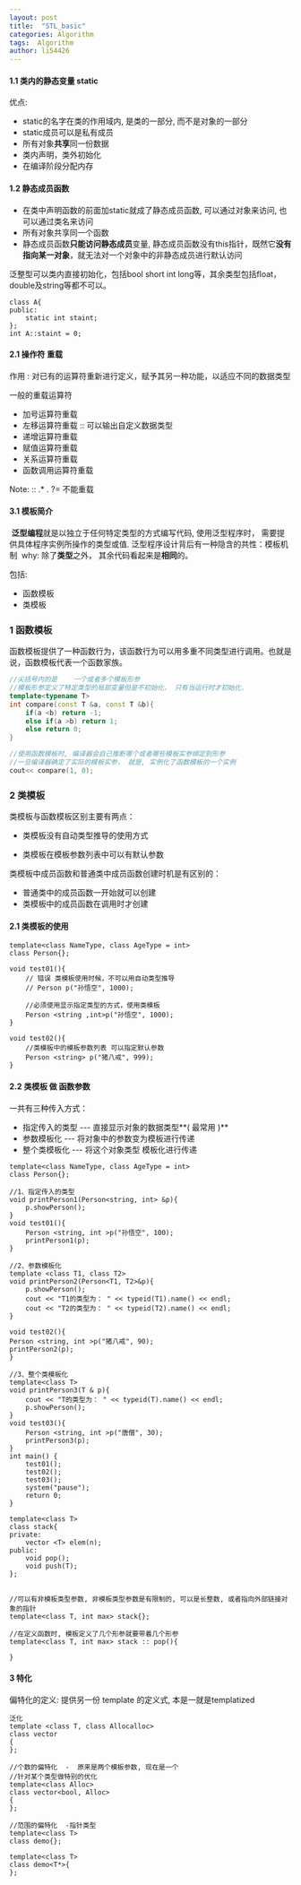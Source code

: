 ```yaml
---
layout: post
title:  "STL_basic"
categories: Algorithm
tags:  Algorithm
author: li54426
---
```




#### 1.1 类内的静态变量 static

优点:

- static的名字在类的作用域内, 是类的一部分, 而不是对象的一部分
- static成员可以是私有成员
- 所有对象**共享**同一份数据
- 类内声明，类外初始化
- 在编译阶段分配内存

#### 1.2 静态成员函数

- 在类中声明函数的前面加static就成了静态成员函数, 可以通过对象来访问, 也可以通过类名来访问
- 所有对象共享同一个函数
- 静态成员函数**只能访问静态成员**变量, 静态成员函数没有this指针，既然它**没有指向某一对象**，就无法对一个对象中的非静态成员进行默认访问

泛整型可以类内直接初始化，包括bool short int long等，其余类型包括float，double及string等都不可以。

```
class A{
public:
	static int staint;
};
int A::staint = 0;
```

#### 2.1 操作符 重载

作用 : 对已有的运算符重新进行定义，赋予其另一种功能，以适应不同的数据类型

一般的重载运算符

- 加号运算符重载
- 左移运算符重载    :: 可以输出自定义数据类型
- 递增运算符重载
- 赋值运算符重载
- 关系运算符重载
- 函数调用运算符重载

Note:    ::  .*    .    ?=   不能重载

#### 3.1 模板简介

​	**泛型编程**就是以独立于任何特定类型的方式编写代码, 使用泛型程序时， 需要提供具体程序实例所操作的类型或值. 
​	泛型程序设计背后有一种隐含的共性：模板机制
​	why: 除了**类型**之外， 其余代码看起来是**相同**的。

包括: 

- 函数模板
- 类模板

### 1 函数模板

函数模板提供了一种函数行为，该函数行为可以用多重不同类型进行调用。也就是说，函数模板代表一个函数家族。

```c++
//尖括号内的是    一个或者多个模板形参
//模板形参定义了特定类型的局部变量但是不初始化， 只有当运行时才初始化. 
template<typename T>
int compare(const T &a, const T &b){
    if(a <b) return -1;
    else if(a >b) return 1;
    else return 0; 
}

//使用函数模板时, 编译器会自己推断哪个或者哪些模板实参绑定到形参
//一旦编译器确定了实际的模板实参， 就是, 实例化了函数模板的一个实例
cout<< compare(1, 0);
```

### 2 类模板

类模板与函数模板区别主要有两点：

- 类模板没有自动类型推导的使用方式

- 类模板在模板参数列表中可以有默认参数

类模板中成员函数和普通类中成员函数创建时机是有区别的：

- 普通类中的成员函数一开始就可以创建
- 类模板中的成员函数在调用时才创建

#### 2.1 类模板的使用

```
template<class NameType, class AgeType = int>
class Person{};

void test01(){
    // 错误 类模板使用时候，不可以用自动类型推导
    // Person p("孙悟空", 1000);

    //必须使用显示指定类型的方式，使用类模板
    Person <string ,int>p("孙悟空", 1000);
}

void test02(){
    //类模板中的模板参数列表 可以指定默认参数
    Person <string> p("猪八戒", 999); 
}
```



#### 2.2 类模板  做 函数参数

一共有三种传入方式：

- 指定传入的类型 --- 直接显示对象的数据类型**( 最常用 )**
- 参数模板化 --- 将对象中的参数变为模板进行传递
- 整个类模板化 --- 将这个对象类型 模板化进行传递

```
template<class NameType, class AgeType = int>
class Person{};

//1、指定传入的类型
void printPerson1(Person<string, int> &p){
    p.showPerson();
}
void test01(){
	Person <string, int >p("孙悟空", 100);
	printPerson1(p);
}

//2、参数模板化
template <class T1, class T2>
void printPerson2(Person<T1, T2>&p){
    p.showPerson();
    cout << "T1的类型为： " << typeid(T1).name() << endl;
    cout << "T2的类型为： " << typeid(T2).name() << endl;
}

void test02(){
Person <string, int >p("猪八戒", 90);
printPerson2(p);
}

//3、整个类模板化
template<class T>
void printPerson3(T & p){
    cout << "T的类型为： " << typeid(T).name() << endl;
    p.showPerson();
}
void test03(){
    Person <string, int >p("唐僧", 30);
    printPerson3(p);
}
int main() {
    test01();
    test02();
    test03();
    system("pause");
    return 0;
}
```



```
template<class T>
class stack{
private:
    vector <T> elem(n);
public:
    void pop();
    void push(T);
};


//可以有非模板类型参数, 非模板类型参数是有限制的, 可以是长整数, 或者指向外部链接对象的指针
template<class T, int max> stack{};

//在定义函数时, 模板定义了几个形参就要带着几个形参
template<class T, int max> stack :: pop(){
    
}
```

#### 3 特化

偏特化的定义: 提供另一份 template 的定义式, 本是一就是templatized

```
泛化
template <class T, class Allocalloc>
class vector
{
};

//个数的偏特化  -  原来是两个模板参数, 现在是一个
//针对某个类型做特别的优化
template<class Alloc>
class vector<bool, Alloc>
{
};

//范围的偏特化  -指针类型
template<class T>
class demo{};

template<class T>
class demo<T*>{
};
```

